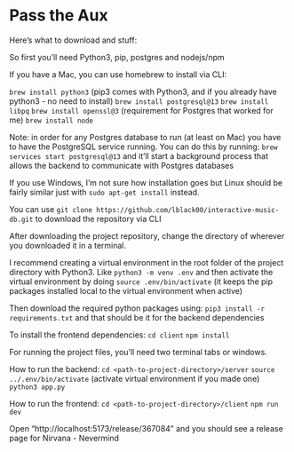 # Pass the Aux

Here’s what to download and stuff:

So first you’ll need Python3, pip, postgres and nodejs/npm

If you have a Mac, you can use homebrew to install via CLI:

`brew install python3` (pip3 comes with Python3, and if you already have python3 - no need to install)
`brew install postgresql@13`
`brew install libpq`
`brew install openssl@3` (requirement for Postgres that worked for me)
`brew install node`

Note: in order for any Postgres database to run (at least on Mac) you have to have the PostgreSQL service running. You can do this by running: `brew services start postgresql@13` and it’ll start a background process that allows the backend to communicate with Postgres databases

If you use Windows, I’m not sure how installation goes but Linux should be fairly similar just with `sudo apt-get install` instead.

You can use `git clone https://github.com/lblack00/interactive-music-db.git` to download the repository via CLI

After downloading the project repository, change the directory of wherever you downloaded it in a terminal.

I recommend creating a virtual environment in the root folder of the project directory with Python3.
Like `python3 -m venv .env` and then activate the virtual environment by doing `source .env/bin/activate` (it keeps the pip packages installed local to the virtual environment when active)

Then download the required python packages using: `pip3 install -r requirements.txt` and that should be it for the backend dependencies

To install the frontend dependencies:
`cd client`
`npm install`

For running the project files, you’ll need two terminal tabs or windows.

How to run the backend:
`cd <path-to-project-directory>/server`
`source ../.env/bin/activate` (activate virtual environment if you made one)
`python3 app.py`

How to run the frontend:
`cd <path-to-project-directory>/client`
`npm run dev`

Open “http://localhost:5173/release/367084” and you should see a release page for Nirvana - Nevermind
